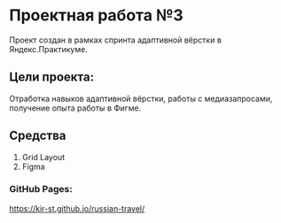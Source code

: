 # Проектная работа №3 #

Проект создан в рамках спринта адаптивной вёрстки в Яндекс.Практикуме.

## Цели проекта: ##

Отработка навыков адаптивной вёрстки, работы с медиазапросами, получение опыта работы в Фигме.

## Средства ##

1. Grid Layout
2. Figma

### GitHub Pages: ###
https://kir-st.github.io/russian-travel/
